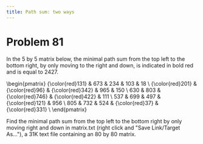 ```yaml
---
title: Path sum: two ways
---
```

# Problem 81

In the 5 by 5 matrix below, the minimal path sum from the top left to the bottom right, by only moving to the right and down, is indicated in bold red and is equal to 2427.

\begin{pmatrix}
{\color{red}131} & 673 & 234 & 103 & 18 \\
{\color{red}201} & {\color{red}96} & {\color{red}342} & 965 & 150 \\
630 & 803 & {\color{red}746} & {\color{red}422} & 111 \\
537 & 699 & 497 & {\color{red}121} & 956 \\
805 & 732 & 524 & {\color{red}37} & {\color{red}331} \\
\end{pmatrix}

Find the minimal path sum from the top left to the bottom right by only moving right and down in matrix.txt (right click and "Save Link/Target As..."), a 31K text file containing an 80 by 80 matrix.
